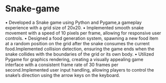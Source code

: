 # Snake-game

• Developed a Snake game using Python and Pygame,a gameplay experience with a grid size of 20x20.
• Implemented smooth snake movement with a speed of 10 pixels per frame, allowing for responsive user controls.
• Designed a food generation system, spawning a new food item at a random position on the grid after the snake
consumes the current food.Implemented collision detection, ensuring the game ends when the snake collides with
the boundaries of the grid or its own body.
• Utilized Pygame for graphics rendering, creating a visually appealing game interface with a consistent frame rate of
30 frames per second.Implemented user input handling, allowing players to control the snake’s direction using the
arrow keys on the keyboard.


